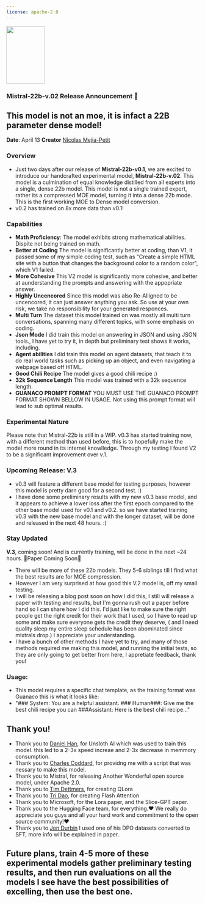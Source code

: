 ```yaml
---
license: apache-2.0
---
```

<img src="https://huggingface.co/Vezora/Mistral-22B-v0.1/resolve/main/unsloth.png" width="100" height="150" />

### Mistral-22b-v.02 Release Announcement 🚀

## This model is not an moe, it is infact a 22B parameter dense model!

**Date**: April 13
**Creator** [Nicolas Mejia-Petit](https://twitter.com/mejia_petit)

### Overview
- Just two days after our release of **Mistral-22b-v0.1**, we are excited to introduce our handcrafted experimental model, **Mistral-22b-v.02**. This model is a culmination of equal knowledge distilled from all experts into a single, dense 22b model. This model is not a single trained expert, rather its a compressed MOE model, turning it into a dense 22b mode. This is the first working MOE to Dense model conversion.
- v0.2 has trained on 8x more data than v0.1!
  
### Capabilities
- **Math Proficiency**: The model exhibits strong mathematical abilities. Dispite not being trained on math.
- **Better at Coding** The model is significantly better at coding, than V1, it passed some of my simple coding test, such as "Create a simple HTML site with a button that changes the background color to a random color", which V1 failed.
- **More Cohesive** This V2 model is significantly more cohesive, and better at aunderstanding the prompts and answering with the appopriate answer.
- **Highly Uncencored** Since this model was also Re-Alligned to be uncencored, it can just answer anything you ask. So use at your own risk, we take no responsibility for your generated responces.
- **Multi Turn** The dataset this model trained on was mostly all multi turn conversations, spanning many different topics, with some emphasis on coding.
- **Json Mode** I did train this model on answering in JSON and using JSON tools., I have yet to try it, in depth but preliminary test shows it works, including.
- **Agent abilities** I did train this model on agent datasets, that teach it to do real world tasks such as picking up an object, and even navigating a webpage based off HTML.
- **Good Chili Recipe** The model gives a good chili recipe :)
- **32k Sequence Length** This model was trained with a 32k sequence length.
- **GUANACO PROMPT FORMAT** YOU MUST USE THE GUANACO PROMPT FORMAT SHOWN BELLOW IN USAGE. Not using this prompt format will lead to sub optimal results.

### Experimental Nature
Please note that Mistral-22b is still in a WIP. v0.3 has started training now, with a different method than used before, this is to hopefully make the model more round in its internel knowlledge. Through my testing I found V2 to be a significant improvement over v.1.

### Upcoming Release: V.3
- v0.3 will feature a different base model for testing purposes, however this model is pretty darn good for a second test. :)
- I have done some preliminary results with my new v0.3 base model, and it appears to achieve a lower loss after the first epoch compared to the other base model used for v0.1 and v0.2. so we have started training v0.3 with the new base model and with the longer dataset, will be done and released in the next 48 hours. :)

### Stay Updated
**V.3**, coming soon! And is currently training, will be done in the next ~24 hours. 🌟Paper Coming Soon🌟
- There will be more of these 22b models. They 5-6 siblings till I find what the best results are for MOE compression.
- However I am very surprised at how good this V.2 model is, off my small testing. 
- I will be releasing a blog post soon on how I did this, I still will release a paper with testing and results, but I'm gonna rush out a paper before hand so I can share how I did this. I'd just like to make sure the right people get the right credit for their work that I used, so I have to read up some and make sure everyone gets the credit they deserve, ( and I need quality sleep my entire sleep schedule has been abominated since mixtrals drop.) I appreciate your understanding.
- I have a bunch of other methods I have yet to try, and many of those methods required me making this model, and running the initial tests, so they are only going to get better from here, I appretiate feedback, thank you!

### Usage:
- This model requires a specific chat template, as the training format was Guanaco this is what it looks like:
- "### System: You are a helpful assistant. ### Human###: Give me the best chili recipe you can ###Assistant: Here is the best chili recipe..."


## Thank you!
- Thank you to [Daniel Han](https://twitter.com/danielhanchen), for Unsloth AI which was used to train this model. this led to a 2-3x speed increae and 2-3x decrease in memmory consumption.
- Thank you to [Charles Coddard](https://twitter.com/chargoddard), for providng me with a script that was nessary to make this model.
- Thank you to Mistral, for releasing Another Wonderful open source model, under Apache 2.0.
- Thank you to [Tim Dettmers](https://twitter.com/Tim_Dettmers), for creating QLora
- Thank you to [Tri Dao](https://twitter.com/tri_dao), for creating Flash Attention
- Thank you to Microsoft, for the Lora paper, and the Slice-GPT paper.
- Thank you to the Hugging Face team, for everything.❤️ We really do appreciate you guys and all your hard work and commitment to the open source community!❤️
- Thank you to [Jon Durbin](https://x.com/jon_durbin?s=21) I used one of his DPO datasets converted to SFT, more info will be explained in paper.


## Future plans, train 4-5 more of these experimental models gather preliminary testing results, and then run evaluations on all the models I see have the best possibilities of excelling, then use the best one.